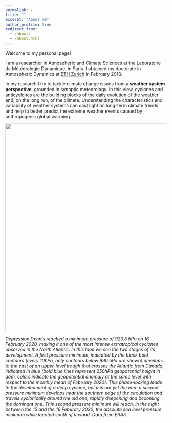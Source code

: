 ```yaml
---
permalink: /
title: ""
excerpt: "About me"
author_profile: true
redirect_from: 
  - /about/
  - /about.html
---
```


Welcome to my personal page!

I am a researcher in Atmospheric and Climate Sciences at the Laboratoire de Météorologie Dynamique, in Paris. I obtained my doctorate in Atmospheric Dynamics at [ETH Zurich](https://iac.ethz.ch/group/atmospheric-dynamics.html) in February 2018. 

In my research I try to tackle climate change issues from a **weather system perspective**, grounded in synoptic meteorology. In this view, cyclones and anticyclones are the building blocks of the daily evolution of the weather and, on the long run, of the climate. Understanding the characteristics and variability of weather systems can cast light on long-term climate trends and help to better predict the extreme weather events caused by anthropogenic global warming. 


<img src="http://jriboldi.github.io/images/dennis_geoptanom250_wrtFeb2020_msl_loop.gif" width="650">

*Depression Dennis reached a minimum pressure of 920.5 hPa on 16 February 2020, making it one of the most intense extratropical cyclones observed in the North Atlantic. In this loop we see the two stages of its development. A first pressure minimum, indicated by the black bold contours (every 10hPa, only contours below 990 hPa are shown) develops to the east of an upper-level trough that crosses the Atlantic from Canada, indicated in blue (bold blue lines represent 250hPa geopotential height in dam, colors indicate the geopotential anomaly at the same level with respect to the monthly mean of February 2020). This phase-locking leads to the development of a deep cyclone, but it is not yet the end: a second pressure minimum develops near the southern edge of the circulation and travels cyclonically around the old one, rapidly deepening and becoming the dominant one. This second pressure minimum will reach, in the night between the 15 and the 16 Feburary 2020, the absolute sea level pressure minimum while located south of Iceland. Data from ERA5.*
